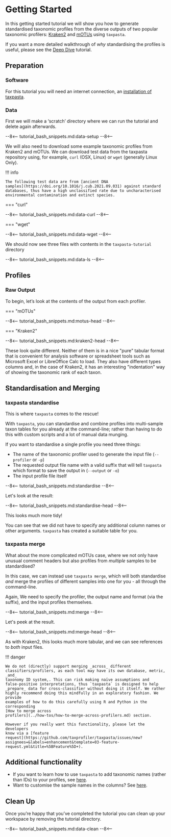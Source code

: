 # Getting Started

In this getting started tutorial we will show you how to generate standardised
taxonomic profiles from the diverse outputs of two popular taxonomic profilers:
[Kraken2](https://ccb.jhu.edu/software/kraken2/) and
[mOTUs](https://motu-tool.org/) using `taxpasta`.

If you want a more detailed walkthrough of _why_ standardising the profiles is
useful, please see the [Deep Dive](deepdive.md) tutorial.

## Preparation

### Software

For this tutorial you will need an internet connection, an [installation of
taxpasta](../index.md#install).

### Data

First we will make a ‘scratch’ directory where we can run the tutorial and
delete again afterwards.

--8<--
tutorial_bash_snippets.md:data-setup
--8<--

We will also need to download some example taxonomic profiles from Kraken2 and
mOTUs. We can download test data from the taxpasta repository using, for
example, `curl` (OSX, Linux) or `wget` (generally Linux Only).

!!! info

    The following test data are from [ancient DNA
    samples](https://doi.org/10.1016/j.cub.2021.09.031) against standard
    databases, thus have a high unclassified rate due to uncharacterised
    environmental contamination and extinct species.

=== "curl"

--8<--
    tutorial_bash_snippets.md:data-curl
--8<--

=== "wget"

--8<--
    tutorial_bash_snippets.md:data-wget
--8<--

We should now see three files with contents in the `taxpasta-tutorial` directory

--8<--
tutorial_bash_snippets.md:data-ls
--8<--

## Profiles

### Raw Output

To begin, let’s look at the contents of the output from each profiler.

=== "mOTUs"

--8<--
    tutorial_bash_snippets.md:motus-head
--8<--

=== "Kraken2"

--8<--
    tutorial_bash_snippets.md:kraken2-head
--8<--

These look quite different. Neither of them is in a nice "pure" tabular format
that is convenient for analysis software or spreadsheet tools such as Microsoft
Excel or LibreOffice Calc to load. They also have different types columns and,
in the case of Kraken2, it has an interesting "indentation" way of showing the
taxonomic rank of each taxon.

## Standardisation and Merging

### taxpasta standardise

This is where `taxpasta` comes to the rescue!

With `taxpasta`, you can standardise and combine profiles into multi-sample
taxon tables for you already at the command-line; rather than having to do this
with custom scripts and a lot of manual data munging.

If you want to standardise a single profile you need three things:

- The name of the taxonomic profiler used to generate the input file
  (`--profiler` or `-p`)
- The requested output file name with a valid suffix that will tell `taxpasta`
  which format to save the output in (`--output` or `-o`)
- The input profile file itself

--8<--
tutorial_bash_snippets.md:standardise
--8<--

Let's look at the result:

--8<--
tutorial_bash_snippets.md:standardise-head
--8<--

This looks much more tidy!

You can see that we did not have to specify any additional column names or other
arguments. `taxpasta` has created a suitable table for you.

### taxpasta merge

What about the more complicated mOTUs case, where we not only have unusual
comment headers but also profiles from _multiple_ samples to be standardised?

In this case, we can instead use `taxpasta merge`, which will both standardise
_and_ merge the profiles of different samples into one for you - all through the
command-line.

Again, We need to specify the profiler, the output name and
format (via the suffix), and the input profiles themselves.

--8<--
tutorial_bash_snippets.md:merge
--8<--

Let's peek at the result.

--8<--
tutorial_bash_snippets.md:merge-head
--8<--

As with Kraken2, this looks much more tabular, and we can see references to
_both_ input files.

!!! danger

    We do not (directly) support merging _across_ different
    classifiers/profilers, as each tool may have its own database, metric, _and_
    taxonomy ID system,. This can risk making naïve assumptions and
    false-positive interpretations, thus `taxpasta` is designed to help
    _prepare_ data for cross-classifier without doing it itself. We rather
    highly recommend doing this mindfully in an exploratory fashion. We provide
    examples of how to do this carefully using R and Python in the corresponding
    [How to merge across
    profilers](../how-tos/how-to-merge-across-profilers.md) section.

    However if you really want this functionality, please let the developers
    know via a [feature
    request](https://github.com/taxprofiler/taxpasta/issues/new?assignees=&labels=enhancement&template=03-feature-request.yml&title=%5BFeature%5D+).

## Additional functionality

- If you want to learn how to use `taxpasta` to add taxonomic names (rather than
  IDs) to your profiles, see [here](../how-tos/how-to-add-names.md).
- Want to customise the sample names in the columns? See
  [here](../how-tos/how-to-customise-sample-names.md).

## Clean Up

Once you’re happy that you’ve completed the tutorial you can clean up your
workspace by removing the tutorial directory.

--8<--
tutorial_bash_snippets.md:data-clean
--8<--
